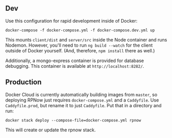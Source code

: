 ## Dev
Use this configuration for rapid development inside of Docker:

    docker-compose -f docker-compose.yml -f docker-compose.dev.yml up

This mounts `client/dist` and `server/src` inside the Node container and runs Nodemon.
However, you'll need to run `ng build --watch` for the client outside of Docker yourself.
(And, therefore, `npm install` there as well.)

Additionally, a mongo-express container is provided for database debugging.
This container is available at `http://localhost:8282/`.


## Production
Docker Cloud is currently automatically building images from `master`, so deploying
RPNow just requires `docker-compose.yml` and a `Caddyfile`. Use `Caddyfile.prod`, but rename it to just `Caddyfile`. Put that in a directory and run:

    docker stack deploy --compose-file=docker-compose.yml rpnow

This will create or update the rpnow stack.
